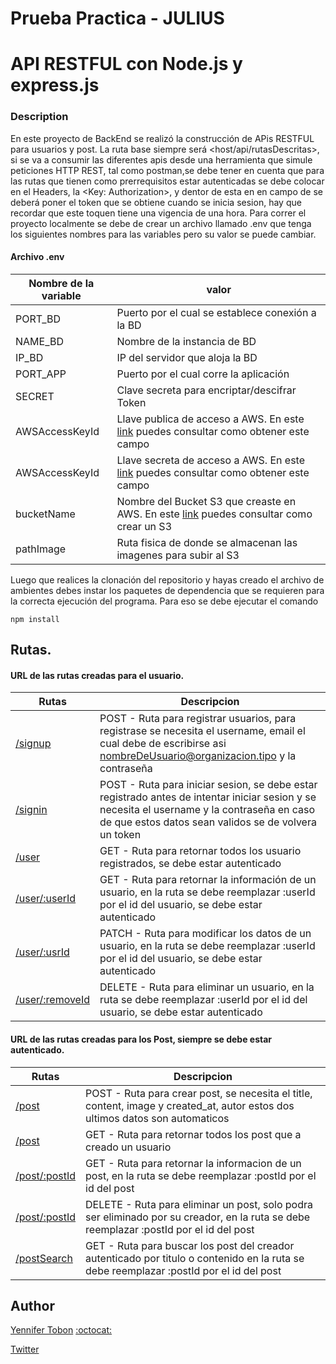 # Prueba Practica - JULIUS

# API RESTFUL con Node.js y express.js

### Description

En este proyecto de BackEnd se realizó la construcción de APis RESTFUL para usuarios y post. La ruta base siempre será <host/api/rutasDescritas>, si se va a consumir las diferentes apis desde una herramienta que simule peticiones HTTP REST, tal como postman,se debe tener en cuenta que para las rutas que tienen como prerrequisitos estar autenticadas se debe colocar en el Headers, la <Key: Authorization>, y dentor de esta en en campo de <value> se deberá poner el token que se obtiene cuando se inicia sesion, hay que recordar que este toquen tiene una vigencia de una hora.
Para correr el proyecto localmente se debe de crear un archivo llamado .env que tenga los siguientes nombres para las variables pero su valor se puede cambiar.

#### Archivo .env

| Nombre de la variable | valor                                                                                   |
| --------------------- | ----------------------------------------------------------------------------------------|
| PORT_BD               | Puerto por el cual se establece conexión a la BD                                        |
| NAME_BD               | Nombre de la instancia de BD                                                            |
| IP_BD                 | IP del servidor que aloja la BD                                                         |
| PORT_APP              | Puerto por el cual corre la aplicación                                                  |
| SECRET                | Clave secreta para encriptar/descifrar Token                                            |
| AWSAccessKeyId        | Llave publica de acceso a AWS. En este [link](https://stackabuse.com/uploading-files-to-aws-s3-with-node-js/) puedes consultar como obtener este campo    |
| AWSAccessKeyId        | Llave secreta de acceso a AWS. En este [link](https://stackabuse.com/uploading-files-to-aws-s3-with-node-js/) puedes consultar como obtener este campo    |
| bucketName            | Nombre del Bucket S3 que creaste en AWS. En este [link](https://stackabuse.com/uploading-files-to-aws-s3-with-node-js/) puedes consultar como crear un S3 |
| pathImage             | Ruta fisica de donde se almacenan las imagenes para subir al S3                         |

Luego que realices la clonación del repositorio y hayas creado el archivo de ambientes debes instar los paquetes de dependencia que se requieren para la correcta ejecución del programa. Para eso se debe ejecutar el comando 

```
npm install
```

## Rutas.

#### URL de las rutas creadas para el usuario.

| Rutas                           | Descripcion                                                                                                                                                                                         |
| ------------------------------- | --------------------------------------------------------------------------------------------------------------------------------------------------------------------------------------------------- |
| [/signup](0-subs.py)            | POST - Ruta para registrar usuarios, para registrase se necesita el username, email el cual debe de escribirse asi nombreDeUsuario@organizacion.tipo y la contraseña                                |
| [/signin](1-top_ten.py)         | POST - Ruta para iniciar sesion, se debe estar registrado antes de intentar iniciar sesion y se necesita el username y la contraseña en caso de que estos datos sean validos se de volvera un token |
| [/user](2-recurse.py)           | GET - Ruta para retornar todos los usuario registrados, se debe estar autenticado                                                                                                                   |
| [/user/:userId](2-recurse.py)   | GET - Ruta para retornar la información de un usuario, en la ruta se debe reemplazar :userId por el id del usuario, se debe estar autenticado                                                       |
| [/user/:usrId](2-recurse.py)    | PATCH - Ruta para modificar los datos de un usuario, en la ruta se debe reemplazar :userId por el id del usuario, se debe estar autenticado                                                         |
| [/user/:removeId](2-recurse.py) | DELETE - Ruta para eliminar un usuario, en la ruta se debe reemplazar :userId por el id del usuario, se debe estar autenticado                                                                      |

#### URL de las rutas creadas para los Post, siempre se debe estar autenticado.

| Rutas                         | Descripcion                                                                                                                             |
| ----------------------------- | --------------------------------------------------------------------------------------------------------------------------------------- |
| [/post](0-subs.py)            | POST - Ruta para crear post, se necesita el title, content, image y created_at, autor estos dos ultimos datos son automaticos           |
| [/post](1-top_ten.py)         | GET - Ruta para retornar todos los post que a creado un usuario                                                                         |
| [/post/:postId](2-recurse.py) | GET - Ruta para retornar la informacion de un post, en la ruta se debe reemplazar :postId por el id del post                            |
| [/post/:postId](2-recurse.py) | DELETE - Ruta para eliminar un post, solo podra ser eliminado por su creador, en la ruta se debe reemplazar :postId por el id del post  |
| [/postSearch](2-recurse.py)   | GET - Ruta para buscar los post del creador autenticado por titulo o contenido en la ruta se debe reemplazar :postId por el id del post |

## Author

[Yennifer Tobon](https://www.linkedin.com/in/yennifer-tobon-yate-13716294/) [:octocat:](https://github.com/yenniferTobon)

[Twitter](https://twitter.com/TobonYennifer)
